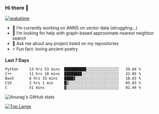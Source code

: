 ### Hi there 👋

[![wakatime](https://wakatime.com/badge/user/8906da98-c623-4aff-ac00-99cb42e09b38.svg)](https://wakatime.com/@8906da98-c623-4aff-ac00-99cb42e09b38)

- 🔭 I’m currently working on ANNS on vector data (struggling...)
- 🤔 I’m looking for help with graph-based approximate nearest neighbor search
- 💬 Ask me about any project listed on my repositories
- ⚡ Fun fact: loving ancient poetry


**Last 7 Days**
<!--START_SECTION:waka-->

```txt
Python     13 hrs 53 mins  ██████████░░░░░░░░░░░░░░░   39.84 %
C++        11 hrs 10 mins  ████████░░░░░░░░░░░░░░░░░   32.05 %
Bash       6 hrs 33 mins   ████▓░░░░░░░░░░░░░░░░░░░░   18.83 %
CSV        2 hrs 1 min     █▒░░░░░░░░░░░░░░░░░░░░░░░   05.83 %
C          51 mins         ▓░░░░░░░░░░░░░░░░░░░░░░░░   02.44 %
```

<!--END_SECTION:waka-->

![Anurag's GitHub stats](https://github-readme-stats.vercel.app/api?username=matchyc&count_private=true&show_icons=true&theme=vue)

[![Top Langs](https://github-readme-stats.vercel.app/api/top-langs/?username=matchyc&langs_count=4&&hide=perl,raku,html,javascript,shell,roff,prolog)](https://github.com/anuraghazra/github-readme-stats)
